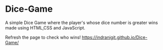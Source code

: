 # Dice-Game
A simple Dice Game where the player's whose dice number is greater wins made using HTML,CSS and JavaScript.

Refresh the page to check who wins!
https://indranigit.github.io/Dice-Game/
